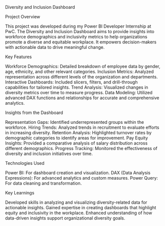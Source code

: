Diversity and Inclusion Dashboard

Project Overview

This project was developed during my Power BI Developer Internship at PwC. The Diversity and Inclusion Dashboard aims to provide insights into workforce demographics and inclusivity metrics to help organizations promote a diverse and equitable workplace. It empowers decision-makers with actionable data to drive meaningful change.

Key Features

Workforce Demographics: Detailed breakdown of employee data by gender, age, ethnicity, and other relevant categories. Inclusion Metrics: Analyzed representation across different levels of the organization and departments. Interactive Dashboards: Included slicers, filters, and drill-through capabilities for tailored insights. Trend Analysis: Visualized changes in diversity metrics over time to measure progress. Data Modeling: Utilized advanced DAX functions and relationships for accurate and comprehensive analytics.

Insights from the Dashboard

Representation Gaps: Identified underrepresented groups within the workforce. Hiring Trends: Analyzed trends in recruitment to evaluate efforts in increasing diversity. Retention Analysis: Highlighted turnover rates by demographic categories to identify areas for improvement. Pay Equity Insights: Provided a comparative analysis of salary distribution across different demographics. Progress Tracking: Monitored the effectiveness of diversity and inclusion initiatives over time.

Technologies Used

Power BI: For dashboard creation and visualization. DAX (Data Analysis Expressions): For advanced analytics and custom measures. Power Query: For data cleaning and transformation.

Key Learnings

Developed skills in analyzing and visualizing diversity-related data for actionable insights. Gained expertise in creating dashboards that highlight equity and inclusivity in the workplace. Enhanced understanding of how data-driven insights support organizational diversity goals.
